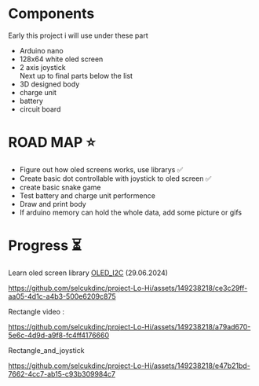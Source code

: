# Components
Early this project i will use under these part
- Arduino nano
- 128x64 white oled screen
- 2 axis joystick<br>
Next up to final parts below the list
- 3D designed body
- charge unit
- battery
- circuit board
# ROAD MAP ⭐
- Figure out how oled screens works, use librarys ✅
- Create basic dot controllable with joystick to oled screen ✅
- create basic snake game
- Test battery and charge unit performence
- Draw and print body
- If arduino memory can hold the whole data, add some picture or gifs
# Progress ⏳

Learn oled screen library [OLED_I2C](http://www.rinkydinkelectronics.com/library.php?id=79) (29.06.2024)

https://github.com/selcukdinc/project-Lo-Hi/assets/149238218/ce3c29ff-aa05-4d1c-a4b3-500e6209c875

Rectangle video :

https://github.com/selcukdinc/project-Lo-Hi/assets/149238218/a79ad670-5e6c-4d9d-a9f8-fc4ff4176660 

Rectangle_and_joystick

https://github.com/selcukdinc/project-Lo-Hi/assets/149238218/e47b21bd-7662-4cc7-ab15-c93b309984c7

